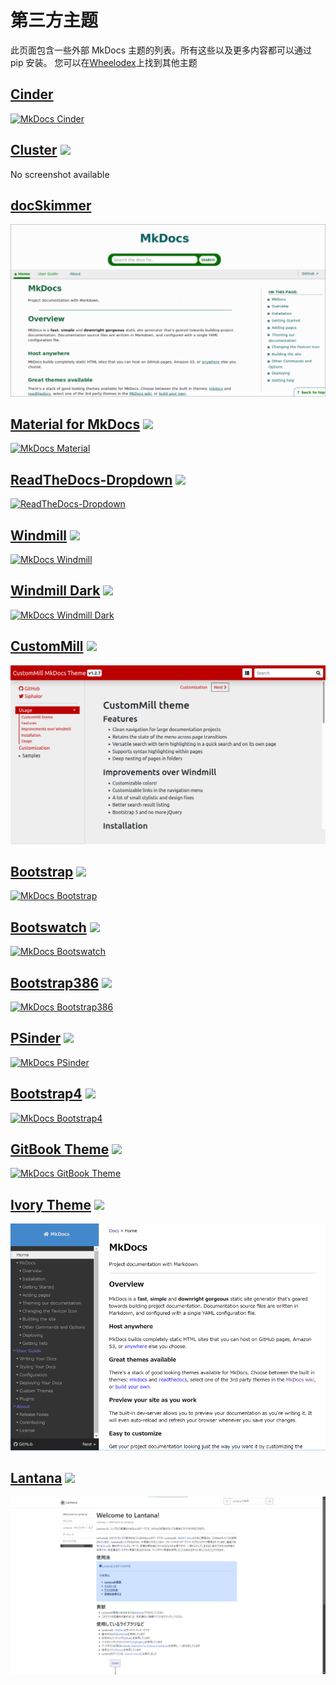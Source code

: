 # 第三方主题

此页面包含一些外部 MkDocs 主题的列表。所有这些以及更多内容都可以通过 pip 安装。 您可以在[Wheelodex](https://www.wheelodex.org/entry-points/mkdocs.themes/)上找到其他主题

## [Cinder][cinder-link]

[![MkDocs Cinder][cinder-image]][cinder-link]

[cinder-image]: https://raw.githubusercontent.com/wiki/mkdocs/mkdocs/screenshots/mkdocs-cinder.png
[cinder-link]: https://github.com/chrissimpkins/cinder

## [Cluster][cluster-link] ![](https://img.shields.io/pypi/dm/mkdocs-cluster)

[cluster-link]: http://pythonhosted.org/mkdocs-cluster/

No screenshot available

## [docSkimmer][docskimmer-link]

[![MkDocs docSkimmer][docskimmer-image]][docskimmer-link]

[docskimmer-image]: https://raw.githubusercontent.com/hfagerlund/mkdocs-docskimmer/master/screenshots/mkdocs-docskimmer.png
[docskimmer-link]: https://github.com/hfagerlund/mkdocs-docskimmer

## [Material for MkDocs][material-link] ![](https://img.shields.io/pypi/dm/mkdocs-material)

[![MkDocs Material][material-image]][material-link]

[material-image]: https://raw.githubusercontent.com/squidfunk/mkdocs-material/master/.github/assets/screenshot.png
[material-link]: https://github.com/squidfunk/mkdocs-material

## [ReadTheDocs-Dropdown][readthedocs-dropdown-link] ![](http://img.shields.io/pypi/dm/mkdocs-rtd-dropdown)

[![ReadTheDocs-Dropdown][readthedocs-dropdown-image]][readthedocs-dropdown-link]

[readthedocs-dropdown-image]: https://github.com/cjsheets/mkdocs-rtd-dropdown/raw/master/docs/img/example.png
[readthedocs-dropdown-link]: https://github.com/cjsheets/mkdocs-rtd-dropdown

## [Windmill][windmill-link] ![](http://img.shields.io/pypi/dm/mkdocs-windmill)

[![MkDocs Windmill][windmill-image]][windmill-link]

[windmill-image]: https://raw.githubusercontent.com/gristlabs/mkdocs-windmill/master/screenshot.png?
[windmill-link]: https://github.com/gristlabs/mkdocs-windmill

## [Windmill Dark][windmill-dark-link] ![](http://img.shields.io/pypi/dm/mkdocs-windmill-dark)

[![MkDocs Windmill Dark][windmill-dark-image]][windmill-dark-link]

[windmill-dark-image]: https://i.imgur.com/unuowsz.png
[windmill-dark-link]: https://github.com/noraj/mkdocs-windmill-dark

## [CustomMill][custommill-link] ![](http://img.shields.io/pypi/dm/mkdocs-custommill)

[![MkDocs CustomMill][custommill-image]][custommill-link]

[custommill-image]: https://github.com/Siphalor/mkdocs-custommill/raw/master/screenshot.png
[custommill-link]: https://github.com/Siphalor/mkdocs-custommill

## [Bootstrap][bootstrap-link] ![](http://img.shields.io/pypi/dm/mkdocs-bootstrap)

[![MkDocs Bootstrap][bootstrap-image]][bootstrap-link]

[bootstrap-image]: https://raw.githubusercontent.com/wiki/mkdocs/mkdocs/screenshots/mkdocs-bootstrap.png
[bootstrap-link]: https://github.com/mkdocs/mkdocs-bootstrap

## [Bootswatch][bootswatch-link] ![](http://img.shields.io/pypi/dm/mkdocs-bootswatch)

[![MkDocs Bootswatch][bootswatch-image]][bootswatch-link]

[bootswatch-image]: https://raw.githubusercontent.com/wiki/mkdocs/mkdocs/screenshots/mkdocs-bootswatch.png
[bootswatch-link]: https://github.com/mkdocs/mkdocs-bootswatch

## [Bootstrap386][bootstrap386-link] ![](http://img.shields.io/pypi/dm/mkdocs-bootstrap386)

[![MkDocs Bootstrap386][bootstrap386-image]][bootstrap386-link]

[bootstrap386-image]: https://gitlab.com/lramage/mkdocs-bootstrap386/raw/master/img/screenshot.png
[bootstrap386-link]: https://gitlab.com/lramage/mkdocs-bootstrap386

## [PSinder][psinder-link] ![](http://img.shields.io/pypi/dm/mkdocs-psinder)

[![MkDocs PSinder][psinder-image]][psinder-link]

[psinder-image]: https://raw.githubusercontent.com/michaeltlombardi/mkdocs-psinder/master/mkdocs-psinder.png
[psinder-link]: https://github.com/michaeltlombardi/mkdocs-psinder

## [Bootstrap4][bootstrap4-link] ![](http://img.shields.io/pypi/dm/mkdocs-bootstrap4)

[![MkDocs Bootstrap4][bootstrap4-image]][bootstrap4-link]

[bootstrap4-image]: https://github.com/byrnereese/mkdocs-bootstrap4/raw/master/screenshots/mkdocs-bootstrap4.png
[bootstrap4-link]: https://github.com/byrnereese/mkdocs-bootstrap4

## [GitBook Theme][gitbook-link] ![](http://img.shields.io/pypi/dm/mkdocs-gitbook)

[![MkDocs GitBook Theme][gitbook-image]][gitbook-link]

[gitbook-image]: https://gitlab.com/lramage/mkdocs-gitbook-theme/raw/master/img/screenshot.png
[gitbook-link]: https://gitlab.com/lramage/mkdocs-gitbook-theme

## [Ivory Theme][ivory-link] ![](http://img.shields.io/pypi/dm/mkdocs-ivory)

[![MkDocs Ivory Theme][ivory-image]][ivory-link]

[ivory-image]: https://raw.githubusercontent.com/daizutabi/mkdocs-ivory/master/ivory.png
[ivory-link]: https://github.com/daizutabi/mkdocs-ivory

## [Lantana][lantana-link] ![](https://shields.io/pypi/dm/lantana)

[![Lantana][lantana-image]][lantana-link]

[lantana-image]: https://raw.githubusercontent.com/WSOFT-Project/lantana/master/screenshot.png
[lantana-link]: https://github.com/WSOFT-Project/lantana
